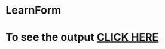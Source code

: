 # LearnForm

# To see the output [CLICK HERE](https://Shadmanansari027.github.io/LearnForm/index.html)
